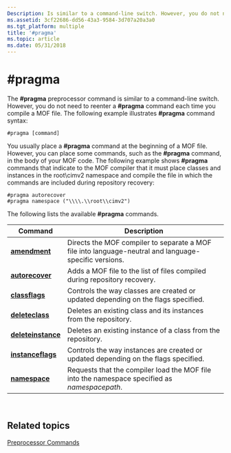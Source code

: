 ```yaml
---
Description: Is similar to a command-line switch. However, you do not need to reenter a \#pragma command each time you compile a MOF file.
ms.assetid: 3cf22686-dd56-43a3-9584-3d707a20a3a0
ms.tgt_platform: multiple
title: '#pragma'
ms.topic: article
ms.date: 05/31/2018
---
```


# \#pragma

The **\#pragma** preprocessor command is similar to a command-line switch. However, you do not need to reenter a **\#pragma** command each time you compile a MOF file. The following example illustrates **\#pragma** command syntax:


```mof
#pragma [command]
```



You usually place a **\#pragma** command at the beginning of a MOF file. However, you can place some commands, such as the **\#pragma** command, in the body of your MOF code. The following example shows **\#pragma** commands that indicate to the MOF compiler that it must place classes and instances in the root\\cimv2 namespace and compile the file in which the commands are included during repository recovery:


```mof
#pragma autorecover
#pragma namespace ("\\\\.\\root\\cimv2")
```



The following lists the available **\#pragma** commands.



| Command                                         | Description                                                                                           |
|-------------------------------------------------|-------------------------------------------------------------------------------------------------------|
| [**amendment**](pragma-amendment.md)           | Directs the MOF compiler to separate a MOF file into language-neutral and language-specific versions. |
| [**autorecover**](pragma-autorecover.md)       | Adds a MOF file to the list of files compiled during repository recovery.                             |
| [**classflags**](pragma-classflags.md)         | Controls the way classes are created or updated depending on the flags specified.                     |
| [**deleteclass**](pragma-deleteclass.md)       | Deletes an existing class and its instances from the repository.                                      |
| [**deleteinstance**](pragma-deleteinstance.md) | Deletes an existing instance of a class from the repository.                                          |
| [**instanceflags**](pragma-instanceflags.md)   | Controls the way instances are created or updated depending on the flags specified.                   |
| [**namespace**](pragma-namespace.md)           | Requests that the compiler load the MOF file into the namespace specified as *namespacepath*.         |



 

## Related topics

<dl> <dt>

[Preprocessor Commands](preprocessor-commands.md)
</dt> </dl>

 

 



